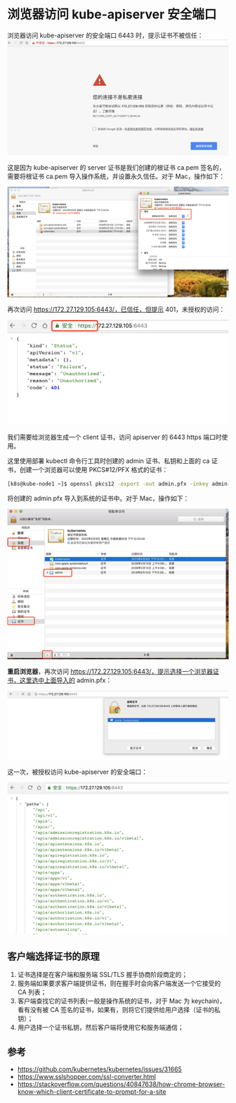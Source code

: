 # 浏览器访问 kube-apiserver 安全端口

浏览器访问 kube-apiserver 的安全端口 6443 时，提示证书不被信任：
![ssl-failed](images/ssl-failed.png)

这是因为 kube-apiserver 的 server 证书是我们创建的根证书 ca.pem 签名的，需要将根证书 ca.pem 导入操作系统，并设置永久信任。对于 Mac，操作如下：

![ssl-failed](images/keychain.png)

再次访问 https://172.27.129.105:6443/，已信任，但提示 401，未授权的访问：

![ssl-success](images/ssl-success.png)

我们需要给浏览器生成一个 client 证书，访问 apiserver 的 6443 https 端口时使用。

这里使用部署 kubectl 命令行工具时创建的 admin 证书、私钥和上面的 ca 证书，创建一个浏览器可以使用 PKCS#12/PFX 格式的证书：

``` bash
[k8s@kube-node1 ~]$ openssl pkcs12 -export -out admin.pfx -inkey admin-key.pem -in admin.pem -certfile ca.pem
```

将创建的 admin.pfx 导入到系统的证书中。对于 Mac，操作如下：

![admin-cert](images/admin-cert.png)

**重启浏览器**，再次访问 https://172.27.129.105:6443/，提示选择一个浏览器证书，这里选中上面导入的 admin.pfx：

![select-cert](images/select-cert.png)

这一次，被授权访问 kube-apiserver 的安全端口：

![chrome-authored](images/chrome-authored.png)

## 客户端选择证书的原理

1. 证书选择是在客户端和服务端 SSL/TLS 握手协商阶段商定的；
1. 服务端如果要求客户端提供证书，则在握手时会向客户端发送一个它接受的 CA 列表；
1. 客户端查找它的证书列表(一般是操作系统的证书，对于 Mac 为 keychain)，看有没有被 CA 签名的证书，如果有，则将它们提供给用户选择（证书的私钥）；
1. 用户选择一个证书私钥，然后客户端将使用它和服务端通信；


## 参考
+ https://github.com/kubernetes/kubernetes/issues/31665
+ https://www.sslshopper.com/ssl-converter.html
+ https://stackoverflow.com/questions/40847638/how-chrome-browser-know-which-client-certificate-to-prompt-for-a-site
